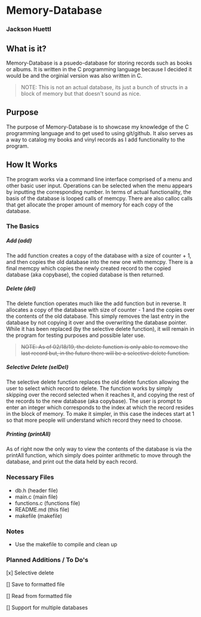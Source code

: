 # Memory-Database

### Jackson Huettl

## What is it?
Memory-Database is a psuedo-database for storing records such as books or albums. It is written in the C programming language because I decided it would be and the orginial version was also written in C. 

>NOTE: This is not an actual database, its just a bunch of structs in a block of memory but that doesn't sound as nice. 

## Purpose
The purpose of Memory-Database is to showcase my knowledge of the C programming language and to get used to using git/github. It also serves as a way to catalog my books and vinyl records as I add functionality to the program. 

## How It Works
The program works via a command line interface comprised of a menu and other basic user input. Operations can be selected when the menu appears by inputting the corresponding number. In terms of actual functionality, the basis of the database is looped calls of memcpy. There are also calloc calls that get allocate the proper amount of memory for each copy of the database. 

### The Basics

##### Add (add)
The add function creates a copy of the database with a size of counter + 1, and then copies the old database into the new one with memcpy. There is a final memcpy which copies the newly created record to the copied database (aka copybase), the copied database is then returned. 

##### Delete (del)
The delete function operates much like the add function but in reverse. It allocates a copy of the database with size of counter - 1 and the copies over the contents of the old database. This simply removes the last entry in the database by not copying it over and the overwriting the database pointer. While it has been replaced (by the selective delete function), it will remain in the program for testing purposes and possible later use. 

>~~NOTE: As of 02/18/19, the delete function is only able to remove the last record but, in the future there will be a selective delete function.~~

##### Selective Delete (selDel)
The selective delete function replaces the old delete function allowing the user to select which record to delete. The function works by simply skipping over the record selected when it reaches it, and copying the rest of the records to the new database (aka copybase). The user is prompt to enter an integer which corresponds to the index at which the record resides in the block of memory. To make it simpler, in this case the indeces start at 1 so that more people will understand which record they need to choose. 

##### Printing (printAll)
As of right now the only way to view the contents of the database is via the printAll function, which simply does pointer arithmetic to move through the database, and print out the data held by each record. 

### Necessary Files
- db.h (header file)
- main.c (main file)
- functions.c (functions file)
- README.md (this file)
- makefile (makefile)

###  Notes
- Use the makefile to compile and clean up


### Planned Additions / To Do's
[x] Selective delete

[] Save to formatted file

[] Read from formatted file

[] Support for multiple databases